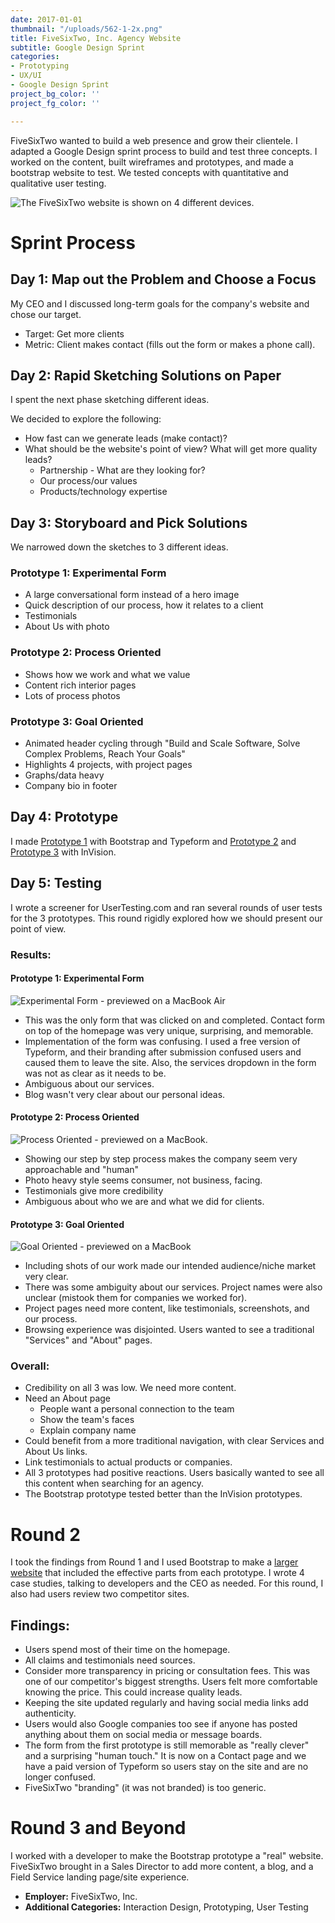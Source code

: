 ```yaml
---
date: 2017-01-01
thumbnail: "/uploads/562-1-2x.png"
title: FiveSixTwo, Inc. Agency Website
subtitle: Google Design Sprint
categories:
- Prototyping
- UX/UI
- Google Design Sprint
project_bg_color: ''
project_fg_color: ''

---
```

FiveSixTwo wanted to build a web presence and grow their clientele. I adapted a Google Design sprint process to build and test three concepts. I worked on the content, built wireframes and prototypes, and made a bootstrap website to test. We tested concepts with quantitative and qualitative user testing.

![The FiveSixTwo website is shown on 4 different devices.](/uploads/562-1.png "FiveSixTwo website preview")

# Sprint Process

## Day 1: Map out the Problem and Choose a Focus

My CEO and I discussed long-term goals for the company's website and chose our target.

* Target: Get more clients
* Metric: Client makes contact (fills out the form or makes a phone call).

## Day 2: Rapid Sketching Solutions on Paper

I spent the next phase sketching different ideas.

We decided to explore the following:

* How fast can we generate leads (make contact)?
* What should be the website's point of view? What will get more quality leads?
  * Partnership - What are they looking for?
  * Our process/our values
  * Products/technology expertise

## Day 3: Storyboard and Pick Solutions

We narrowed down the sketches to 3 different ideas.

### Prototype 1: Experimental Form

* A large conversational form instead of a hero image
* Quick description of our process, how it relates to a client
* Testimonials
* About Us with photo

### Prototype 2: Process Oriented

* Shows how we work and what we value
* Content rich interior pages
* Lots of process photos

### Prototype 3: Goal Oriented

* Animated header cycling through "Build and Scale Software, Solve Complex Problems, Reach Your Goals"
* Highlights 4 projects, with project pages
* Graphs/data heavy
* Company bio in footer

## Day 4: Prototype

I made [Prototype 1](https://sfroehner.github.io/Round1-a/) with Bootstrap and Typeform and [Prototype 2](https://invis.io/RV7BQNKKQ) and [Prototype 3](https://invis.io/UN79DZLCB) with InVision.

## Day 5: Testing

I wrote a screener for UserTesting.com and ran several rounds of user tests for the 3 prototypes. This round rigidly explored how we should present our point of view.

### Results:

#### Prototype 1: Experimental Form

![Experimental Form - previewed on a MacBook Air](/uploads/562-1-1.png "Prototype 1")

* This was the only form that was clicked on and completed. Contact form on top of the homepage was very unique, surprising, and memorable.
* Implementation of the form was confusing. I used a free version of Typeform, and their branding after submission confused users and caused them to leave the site. Also, the services dropdown in the form was not as clear as it needs to be.
* Ambiguous about our services.
* Blog wasn't very clear about our personal ideas.

#### Prototype 2: Process Oriented

![Process Oriented - previewed on a MacBook.](/uploads/562-2.png "Prototype 2")

* Showing our step by step process makes the company seem very approachable and "human"
* Photo heavy style seems consumer, not business, facing.
* Testimonials give more credibility
* Ambiguous about who we are and what we did for clients.

#### Prototype 3: Goal Oriented

![Goal Oriented - previewed on a MacBook](/uploads/562-3.png "Prototype 3")

* Including shots of our work made our intended audience/niche market very clear.
* There was some ambiguity about our services. Project names were also unclear (mistook them for companies we worked for).
* Project pages need more content, like testimonials, screenshots, and our process.
* Browsing experience was disjointed. Users wanted to see a traditional "Services" and "About" pages.

### Overall:

* Credibility on all 3 was low. We need more content.
* Need an About page
  * People want a personal connection to the team
  * Show the team's faces
  * Explain company name
* Could benefit from a more traditional navigation, with clear Services and About Us links.
* Link testimonials to actual products or companies.
* All 3 prototypes had positive reactions. Users basically wanted to see all this content when searching for an agency.
* The Bootstrap prototype tested better than the InVision prototypes.

# Round 2

I took the findings from Round 1 and I used Bootstrap to make a [larger website](http://beta.fivesixtwo.com/) that included the effective parts from each prototype. I wrote 4 case studies, talking to developers and the CEO as needed. For this round, I also had users review two competitor sites.

## Findings:

* Users spend most of their time on the homepage.
* All claims and testimonials need sources.
* Consider more transparency in pricing or consultation fees. This was one of our competitor's biggest strengths. Users felt more comfortable knowing the price. This could increase quality leads.
* Keeping the site updated regularly and having social media links add authenticity.
* Users would also Google companies too see if anyone has posted anything about them on social media or message boards.
* The form from the first prototype is still memorable as "really clever" and a surprising "human touch." It is now on a Contact page and we have a paid version of Typeform so users stay on the site and are no longer confused.
* FiveSixTwo "branding" (it was not branded) is too generic.

# Round 3 and Beyond

I worked with a developer to make the Bootstrap prototype a "real" website. FiveSixTwo brought in a Sales Director to add more content, a blog, and a Field Service landing page/site experience.

* **Employer:** FiveSixTwo, Inc.
* **Additional Categories:** Interaction Design, Prototyping, User Testing